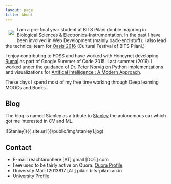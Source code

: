```yaml
---
layout: page
title: About
---
```

<img style="float: left;margin: 10px;" src="{{ site.url }}/public/img/instaprofile.jpg"> I am a pre-final year student at BITS Pilani double majoring in Biological Sciences & Electronics-Instrumentation. In the past I have been involved in Web Development (mainly back-end stuff). I also lead the technical team for [Oasis 2016](http://bits-oasis.org)  (Cultural Festival of BITS Pilani.)

I enjoy contributing to FOSS and have worked with Honeynet developing [Rumal](https://thugs-rumal.github.io/)  as part of Google Summer of Code 2015. Last summer (2016) I worked under the guidance of [Dr. Peter Norvig](http://norvig.com)  on Python implementations and visualizations for [Artifical Intelligence : A Modern Approach](http://aima.cs.berkeley.edu/).

These days I spend most of my free time working through Deep learning MOOCs and Books.

## Blog

The blog is named Stanley as a tribute to [Stanley](https://en.wikipedia.org/wiki/Stanley_%28vehicle%29)  the autonomous car which got me interested in CV and ML.

![Stanley]({{ site.url }}/public/img/stanley1.jpg)

## Contact

* E-mail: reachtarunhere [AT] gmail [DOT] com
* I ~~am~~ used to be fairly active on Quora. [Quora Profile](https://www.quora.com/profile/Tarun-Kumar-27)
* University Mail: f2013817 [AT] pilani.bits-pilani.ac.in
* [University Profile](http://www.bits-pilani.ac.in/spp/f2013817)
